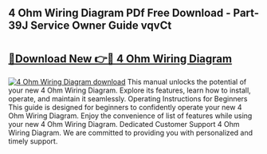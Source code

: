 ## 4 Ohm Wiring Diagram PDf Free Download - Part-39J Service Owner Guide vqvCt

# <h2><a href="http://dfun5g.blite.top/?on=4+Ohm+Wiring+Diagram">🔗Download New 👉🔴 4 Ohm Wiring Diagram</a></h2>

[![4 Ohm Wiring Diagram download](https://i.imgur.com/lujVjoI.png)](http://dfun5g.blite.top/?on=4+Ohm+Wiring+Diagram)
This manual unlocks the potential of your new 4 Ohm Wiring Diagram. Explore its features, learn how to install, operate, and maintain it seamlessly. Operating Instructions for Beginners This guide is designed for beginners to confidently operate your new 4 Ohm Wiring Diagram. Enjoy the convenience of list of features while using your new 4 Ohm Wiring Diagram. Dedicated Customer Support 4 Ohm Wiring Diagram. We are committed to providing you with personalized and timely support.
